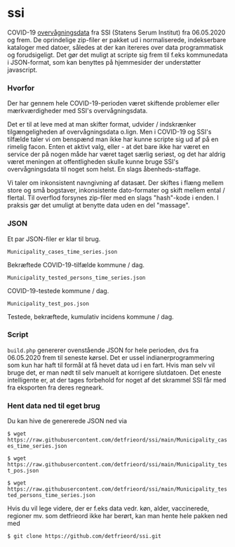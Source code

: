 # ssi
COVID-19 [overvågningsdata](https://covid19.ssi.dk/overvagningsdata/download-fil-med-overvaagningdata) fra SSI (Statens Serum Institut) fra 06.05.2020 og frem. De oprindelige zip-filer er pakket ud i normaliserede, indekserbare kataloger med datoer, således at der kan itereres over data programmatisk og forudsigeligt. Det gør det muligt at scripte sig frem til f.eks kommunedata i JSON-format, som kan benyttes på hjemmesider der understøtter javascript. 

### Hvorfor
Der har gennem hele COVID-19-perioden været skiftende problemer eller mærkværdigheder med SSI's overvågningsdata.

Det er til at leve med at man skifter format, udvider / indskrænker tilgængeligheden af overvågningsdata o.lign. Men i COVID-19 og SSI's tilfælde taler vi om benspænd man ikke har kunne scripte sig ud af på en rimelig facon. Enten et aktivt valg, eller - at det bare ikke har været en service der på nogen måde har været taget særlig seriøst, og det har aldrig været meningen at offentligheden skulle kunne bruge SSI's overvågningsdata til noget som helst. En slags åbenheds-staffage.

Vi taler om inkonsistent navngivning af datasæt. Der skiftes i flæng mellem store og små bogstaver, inkonsistente dato-formater og skift mellem ental / flertal. Til overflod forsynes zip-filer med en slags "hash"-kode i enden. I praksis gør det umuligt at benytte data uden en del "massage". 

### JSON
Et par JSON-filer er klar til brug. 

`Municipality_cases_time_series.json`

Bekræftede COVID-19-tilfælde kommune / dag.

`Municipality_tested_persons_time_series.json`

COVID-19-testede kommune / dag.

`Municipality_test_pos.json`

Testede, bekræftede, kumulativ incidens kommune / dag.

### Script
`build.php` genererer ovenstående JSON for hele perioden, dvs fra 06.05.2020  frem til seneste kørsel. Det er ussel indianerprogrammering som kun har haft til formål at få hevet data ud i en fart. Hvis man selv vil bruge det, er man nødt til selv manuelt at korrigere slutdatoen. Det eneste intelligente er, at der tages forbehold for noget af det skrammel SSI får med fra eksporten fra deres regneark. 

### Hent data ned til eget brug
Du kan hive de genererede JSON ned via 

`$ wget https://raw.githubusercontent.com/detfrieord/ssi/main/Municipality_cases_time_series.json`

`$ wget https://raw.githubusercontent.com/detfrieord/ssi/main/Municipality_test_pos.json`

`$ wget https://raw.githubusercontent.com/detfrieord/ssi/main/Municipality_tested_persons_time_series.json`

Hvis du vil lege videre, der er f.eks data vedr. køn, alder, vaccinerede, regioner mv. som detfrieord ikke har berørt, kan man hente hele pakken ned med 

`$ git clone https://github.com/detfrieord/ssi.git`


